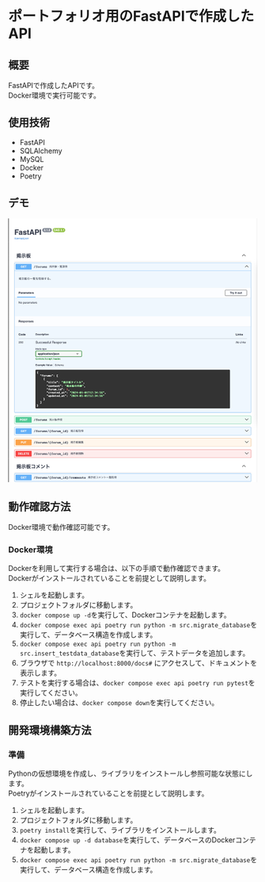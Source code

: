 # ポートフォリオ用のFastAPIで作成したAPI

## 概要

FastAPIで作成したAPIです。  
Docker環境で実行可能です。

## 使用技術

- FastAPI
- SQLAlchemy
- MySQL
- Docker
- Poetry

## デモ

![デモ画像](images/ReadMeDemoImage.png)

## 動作確認方法

Docker環境で動作確認可能です。  

### Docker環境

Dockerを利用して実行する場合は、以下の手順で動作確認できます。  
Dockerがインストールされていることを前提として説明します。

1. シェルを起動します。
2. プロジェクトフォルダに移動します。
3. `docker compose up -d`を実行して、Dockerコンテナを起動します。
4. `docker compose exec api poetry run python -m src.migrate_database`を実行して、データベース構造を作成します。
5. `docker compose exec api poetry run python -m src.insert_testdata_database`を実行して、テストデータを追加します。
6. ブラウザで `http://localhost:8000/docs#` にアクセスして、ドキュメントを表示します。
7. テストを実行する場合は、`docker compose exec api poetry run pytest`を実行してください。
8. 停止したい場合は、`docker compose down`を実行してください。

## 開発環境構築方法

### 準備

Pythonの仮想環境を作成し、ライブラリをインストールし参照可能な状態にします。  
Poetryがインストールされていることを前提として説明します。  

1. シェルを起動します。
2. プロジェクトフォルダに移動します。
3. `poetry install`を実行して、ライブラリをインストールします。
4. `docker compose up -d database`を実行して、データベースのDockerコンテナを起動します。
5. `docker compose exec api poetry run python -m src.migrate_database`を実行して、データベース構造を作成します。
